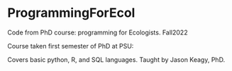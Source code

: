 # ProgrammingForEcol
Code from PhD course: programming for Ecologists. Fall2022

Course taken first semester of PhD at PSU:

Covers basic python, R, and SQL languages. Taught by Jason Keagy, PhD.